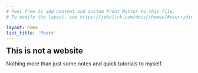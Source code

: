 ```yaml
---
# Feel free to add content and custom Front Matter to this file.
# To modify the layout, see https://jekyllrb.com/docs/themes/#overriding-theme-defaults

layout: home
list_title: 'Posts'
---
```

**<span style="font-size: 1.5em;">This is not a website</span>**

Nothing more than just some notes and quick tutorials to myself.
